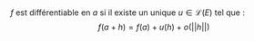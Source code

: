 $f$ est différentiable en $a$ si il existe un unique $u \in \mathcal{L}(E)$ tel que : 
$$f(a+h) = f(a) + u(h) + o(\left|\left| h \right|\right| )$$